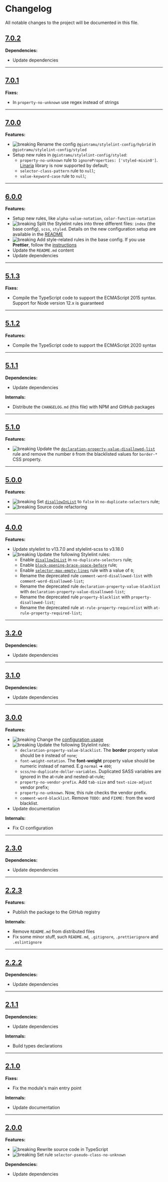 # Changelog

All notable changes to the project will be documented in this file.

## [7.0.2](https://github.com/giotramu/stylelint-config/releases/tag/7.0.2)

**Dependencies:**

- Update dependencies

---

## [7.0.1](https://github.com/giotramu/stylelint-config/releases/tag/7.0.1)

**Fixes:**

- In `property-no-unknown` use regex instead of strings

---

## [7.0.0](https://github.com/giotramu/stylelint-config/releases/tag/7.0.0)

**Features:**

- ![breaking] Rename the config `@giotramu/stylelint-config/hybrid` in `@giotramu/stylelint-config/styled`
- Setup new rules in `@giotramu/stylelint-config/styled`:
  - `property-no-unknown` rule to `ignoreProperties: ['styled-mixin0']`. [Linaria](https://github.com/callstack/linaria) library is now supported by default;
  - `selector-class-pattern` rule to `null`;
  - `value-keyword-case` rule to `null`;

---

## [6.0.0](https://github.com/giotramu/stylelint-config/releases/tag/6.0.0)

**Features:**

- Setup new rules, like `alpha-value-notation`, `color-function-notation`
- ![breaking] Split the Stylelint rules into three different files: `index` (the base config), `scss`, `styled`. Details on the new configuration setup are available in the [README](https://github.com/giotramu/stylelint-config#configs)
- ![breaking] Add style-related rules in the base config. If you use **Prettier**, follow the [instructions](https://github.com/giotramu/stylelint-config#prettier)
- Update the `README.md` content
- Update dependencies

---

## [5.1.3](https://github.com/giotramu/stylelint-config/releases/tag/5.1.3)

**Fixes:**

- Compile the TypeScript code to support the ECMAScript 2015 syntax. Support for Node version 12.x is guaranteed

---

## [5.1.2](https://github.com/giotramu/stylelint-config/releases/tag/5.1.2)

**Features:**

- Compile the TypeScript code to support the ECMAScript 2020 syntax

---

## [5.1.1](https://github.com/giotramu/stylelint-config/releases/tag/5.1.1)

**Dependencies:**

- Update dependencies

**Internals:**

- Distribute the `CHANGELOG.md` (this file) with NPM and GitHub packages

---

## [5.1.0](https://github.com/giotramu/stylelint-config/releases/tag/5.1.0)

**Features:**

- ![breaking] Update the [`declaration-property-value-disallowed-list`](https://stylelint.io/user-guide/rules/declaration-property-value-disallowed-list) rule and remove the number `0` from the blacklisted values for `border-*` CSS property.

---

## [5.0.0](https://github.com/giotramu/stylelint-config/releases/tag/5.0.0)

**Features:**

- ![breaking] Set [`disallowInList`](https://stylelint.io/user-guide/rules/no-duplicate-selectors#optional-secondary-options) to `false` in `no-duplicate-selectors` rule;
- ![breaking] Source code refactoring

---

## [4.0.0](https://github.com/giotramu/stylelint-config/releases/tag/4.0.0)

**Features:**

- Update stylelint to v13.7.0 and stylelint-scss to v3.18.0
- ![breaking] Update the following Stylelint rules:
  - Enable [`disallowInList`](https://stylelint.io/user-guide/rules/no-duplicate-selectors#optional-secondary-options) in `no-duplicate-selectors` rule;
  - Enable [`block-opening-brace-space-before`](https://stylelint.io/user-guide/rules/block-opening-brace-space-before#block-opening-brace-space-before) rule;
  - Enable [`selector-max-empty-lines`](https://stylelint.io/user-guide/rules/selector-max-empty-lines#selector-max-empty-lines) rule with a value of `0`;
  - Rename the deprecated rule `comment-word-disallowed-list` with `comment-word-disallowed-list`;
  - Rename the deprecated rule `declaration-property-value-blacklist` with `declaration-property-value-disallowed-list`;
  - Rename the deprecated rule `property-blacklist` with `property-disallowed-list`;
  - Rename the deprecated rule `at-rule-property-requirelist` with `at-rule-property-required-list`;

---

## [3.2.0](https://github.com/giotramu/stylelint-config/releases/tag/3.2.0)

**Dependencies:**

- Update dependencies

---

## [3.1.0](https://github.com/giotramu/stylelint-config/releases/tag/3.1.0)

**Dependencies:**

- Update dependencies

---

## [3.0.0](https://github.com/giotramu/stylelint-config/releases/tag/3.0.0)

**Features:**

- ![breaking] Change the [configuration usage](https://github.com/giotramu/stylelint-config#usage)
- ![breaking] Update the following Stylelint rules:
  - `declaration-property-value-blacklist`. The **border** property value should be `0` instead of `none`;
  - `font-weight-notation`. The **font-weight** property value should be numeric instead of named. E.g `normal` ➜ `400`;
  - `scss/no-duplicate-dollar-variables`. Duplicated SASS variables are ignored in the at-rule and nested-at-rule;
  - `property-no-vendor-prefix`. Add `tab-size` and `text-size-adjust` vendor prefix;
  - `property-no-unknown`. Now, this rule checks the vendor prefix.
  - `comment-word-blacklist`. Remove `TODO:` and `FIXME:` from the word blacklist.
- Update documentation

**Internals:**

- Fix CI configuration

---

## [2.3.0](https://github.com/giotramu/stylelint-config/releases/tag/2.3.0)

**Dependencies:**

- Update dependencies

---

## [2.2.3](https://github.com/giotramu/stylelint-config/releases/tag/2.2.3)

**Features:**

- Publish the package to the GitHub registry

**Internals:**

- Remove `README.md` from distributed files
- Fix some minor stuff, such `README.md`, `.gitignore`, `.prettierignore` and `.eslintignore`

---

## [2.2.2](https://github.com/giotramu/stylelint-config/releases/tag/2.2.2)

**Dependencies:**

- Update dependencies

---

## [2.1.1](https://github.com/giotramu/stylelint-config/releases/tag/2.1.1)

**Dependencies:**

- Update dependencies

**Internals:**

- Build types declarations

---

## [2.1.0](https://github.com/giotramu/stylelint-config/releases/tag/2.1.0)

**Fixes:**

- Fix the module's main entry point

**Internals:**

- Update documentation

---

## [2.0.0](https://github.com/giotramu/stylelint-config/releases/tag/2.0.0)

**Features:**

- ![breaking] Rewrite source code in TypeScript
- ![breaking] Set rule `selector-pseudo-class-no-unknown`

**Dependencies:**

- Update dependencies

[breaking]: https://shields.io/badge/-breaking-202d3a?style=flat-square
